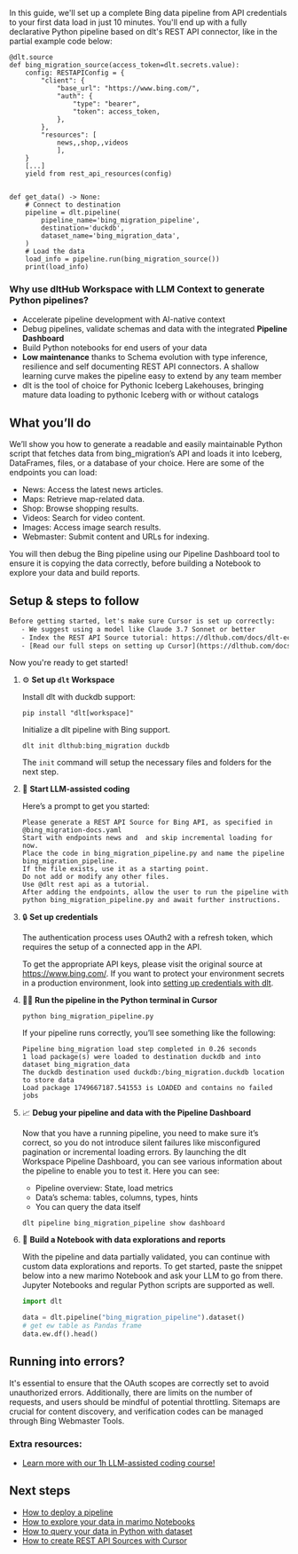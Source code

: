 In this guide, we'll set up a complete Bing data pipeline from API credentials to your first data load in just 10 minutes. You'll end up with a fully declarative Python pipeline based on dlt's REST API connector, like in the partial example code below:

```python-outcome
@dlt.source
def bing_migration_source(access_token=dlt.secrets.value):
    config: RESTAPIConfig = {
        "client": {
            "base_url": "https://www.bing.com/",
            "auth": {
                "type": "bearer",
                "token": access_token,
            },
        },
        "resources": [
            news,,shop,,videos
            ],
    }
    [...]
    yield from rest_api_resources(config)


def get_data() -> None:
    # Connect to destination
    pipeline = dlt.pipeline(
        pipeline_name='bing_migration_pipeline',
        destination='duckdb',
        dataset_name='bing_migration_data', 
    )
    # Load the data
    load_info = pipeline.run(bing_migration_source())
    print(load_info) 
```

### Why use dltHub Workspace with LLM Context to generate Python pipelines?

- Accelerate pipeline development with AI-native context
- Debug pipelines, validate schemas and data with the integrated **Pipeline Dashboard**
- Build Python notebooks for end users of your data
- **Low maintenance** thanks to Schema evolution with type inference, resilience and self documenting REST API connectors. A shallow learning curve makes the pipeline easy to extend by any team member
- dlt is the tool of choice for Pythonic Iceberg Lakehouses, bringing mature data loading to pythonic Iceberg with or without catalogs

## What you’ll do

We’ll show you how to generate a readable and easily maintainable Python script that fetches data from bing_migration’s API and loads it into Iceberg, DataFrames, files, or a database of your choice. Here are some of the endpoints you can load:

- News: Access the latest news articles.
- Maps: Retrieve map-related data.
- Shop: Browse shopping results.
- Videos: Search for video content.
- Images: Access image search results.
- Webmaster: Submit content and URLs for indexing.

You will then debug the Bing pipeline using our Pipeline Dashboard tool to ensure it is copying the data correctly, before building a Notebook to explore your data and build reports.

## Setup & steps to follow

```default
Before getting started, let's make sure Cursor is set up correctly:
   - We suggest using a model like Claude 3.7 Sonnet or better
   - Index the REST API Source tutorial: https://dlthub.com/docs/dlt-ecosystem/verified-sources/rest_api/ and add it to context as **@dlt rest api**
   - [Read our full steps on setting up Cursor](https://dlthub.com/docs/dlt-ecosystem/llm-tooling/cursor-restapi#23-configuring-cursor-with-documentation)
```

Now you're ready to get started!

1. ⚙️ **Set up `dlt` Workspace**
    
    Install dlt with duckdb support:
    ```shell
    pip install "dlt[workspace]"
    ```

    Initialize a dlt pipeline with Bing support.
    ```shell
    dlt init dlthub:bing_migration duckdb
    ```

    The `init` command will setup the necessary files and folders for the next step.
    
2. 🤠 **Start LLM-assisted coding**
    
    Here’s a prompt to get you started:
    
    ```prompt
    Please generate a REST API Source for Bing API, as specified in @bing_migration-docs.yaml 
    Start with endpoints news and  and skip incremental loading for now. 
    Place the code in bing_migration_pipeline.py and name the pipeline bing_migration_pipeline. 
    If the file exists, use it as a starting point. 
    Do not add or modify any other files. 
    Use @dlt rest api as a tutorial. 
    After adding the endpoints, allow the user to run the pipeline with python bing_migration_pipeline.py and await further instructions.
    ```

    
3. 🔒 **Set up credentials** 
    
    The authentication process uses OAuth2 with a refresh token, which requires the setup of a connected app in the API.
    
    To get the appropriate API keys, please visit the original source at https://www.bing.com/.
    If you want to protect your environment secrets in a production environment, look into [setting up credentials with dlt](https://dlthub.com/docs/walkthroughs/add_credentials).
    
4. 🏃‍♀️ **Run the pipeline in the Python terminal in Cursor**
    
    ```shell
    python bing_migration_pipeline.py
    ```
    
    If your pipeline runs correctly, you’ll see something like the following:
    
    ```shell
    Pipeline bing_migration load step completed in 0.26 seconds
    1 load package(s) were loaded to destination duckdb and into dataset bing_migration_data
    The duckdb destination used duckdb:/bing_migration.duckdb location to store data
    Load package 1749667187.541553 is LOADED and contains no failed jobs
    ```
    
5. 📈 **Debug your pipeline and data with the Pipeline Dashboard**

    Now that you have a running pipeline, you need to make sure it’s correct, so you do not introduce silent failures like misconfigured pagination or incremental loading errors. By launching the dlt Workspace Pipeline Dashboard, you can see various information about the pipeline to enable you to test it. Here you can see:
    - Pipeline overview: State, load metrics
    - Data’s schema: tables, columns, types, hints
    - You can query the data itself
    
    ```shell
    dlt pipeline bing_migration_pipeline show dashboard
    ```
    
6. 🐍 **Build a Notebook with data explorations and reports**

    With the pipeline and data partially validated, you can continue with custom data explorations and reports. To get started, paste the snippet below into a new marimo Notebook and ask your LLM to go from there. Jupyter Notebooks and regular Python scripts are supported as well.

    
    ```python
    import dlt

   data = dlt.pipeline("bing_migration_pipeline").dataset()
   # get ew table as Pandas frame
   data.ew.df().head()
    ```

## Running into errors?

It's essential to ensure that the OAuth scopes are correctly set to avoid unauthorized errors. Additionally, there are limits on the number of requests, and users should be mindful of potential throttling. Sitemaps are crucial for content discovery, and verification codes can be managed through Bing Webmaster Tools.

### Extra resources:

- [Learn more with our 1h LLM-assisted coding course!](https://www.youtube.com/watch?v=GGid70rnJuM)

## Next steps

- [How to deploy a pipeline](https://dlthub.com/docs/walkthroughs/deploy-a-pipeline)
- [How to explore your data in marimo Notebooks](https://dlthub.com/docs/general-usage/dataset-access/marimo)
- [How to query your data in Python with dataset](https://dlthub.com/docs/general-usage/dataset-access/dataset)
- [How to create REST API Sources with Cursor](https://dlthub.com/docs/dlt-ecosystem/llm-tooling/cursor-restapi)
